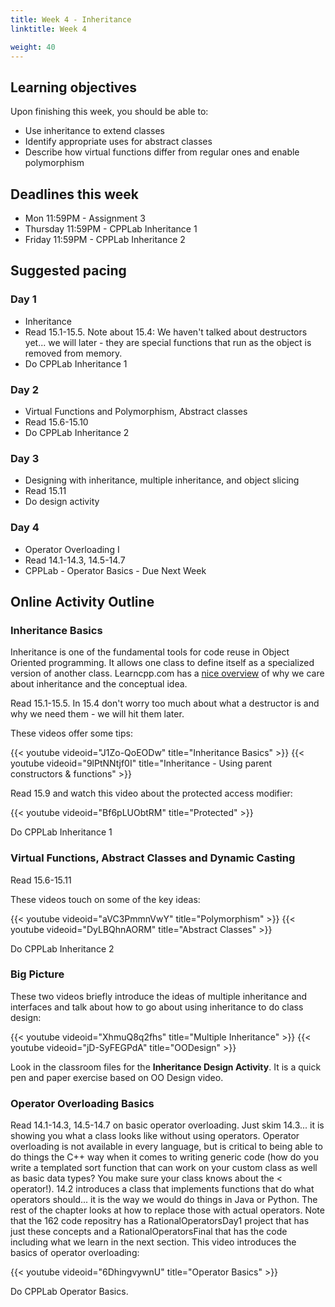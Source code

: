 ```yaml
---
title: Week 4 - Inheritance
linktitle: Week 4

weight: 40
---
```


## Learning objectives

Upon finishing this week, you should be able to:

-   Use inheritance to extend classes
-   Identify appropriate uses for abstract classes
-   Describe how virtual functions differ from regular ones and enable
    polymorphism

## Deadlines this week

-   Mon 11:59PM - Assignment 3
-   Thursday 11:59PM - CPPLab Inheritance 1
-   Friday 11:59PM - CPPLab Inheritance 2

## Suggested pacing

### Day 1

-   Inheritance
-   Read 15.1-15.5. Note about 15.4: We haven't talked about
    destructors yet... we will later - they are special functions
    that run as the object is removed from memory.
-   Do CPPLab Inheritance 1

### Day 2

-   Virtual Functions and Polymorphism, Abstract classes
-   Read 15.6-15.10
-   Do CPPLab Inheritance 2

### Day 3

-   Designing with inheritance, multiple inheritance, and object
    slicing
-   Read 15.11
-   Do design activity

### Day 4

-   Operator Overloading I
-   Read 14.1-14.3, 14.5-14.7
-   CPPLab - Operator Basics - Due Next Week

## Online Activity Outline

### Inheritance Basics

Inheritance is one of the fundamental tools for code reuse in Object
Oriented programming. It allows one class to define itself as a
specialized version of another class. Learncpp.com has a [nice
overview](https://www.learncpp.com/cpp-tutorial/introduction-to-inheritance/)
of why we care about inheritance and the conceptual idea.

Read 15.1-15.5. In 15.4 don't worry too much about what a
destructor is and why we need them - we will hit them later.

These videos offer some tips:

{{< youtube videoid="J1Zo-QoEODw" title="Inheritance Basics" >}}
{{< youtube videoid="9lPtNNtjf0I" title="Inheritance - Using parent constructors & functions" >}}

Read 15.9 and watch this video about the protected access modifier:

{{< youtube videoid="Bf6pLUObtRM" title="Protected" >}}

Do CPPLab Inheritance 1

### Virtual Functions, Abstract Classes and Dynamic Casting

Read 15.6-15.11

These videos touch on some of the key ideas:

{{< youtube videoid="aVC3PmmnVwY" title="Polymorphism" >}}
{{< youtube videoid="DyLBQhnAORM" title="Abstract Classes" >}}

Do CPPLab Inheritance 2

### Big Picture

These two videos briefly introduce the ideas of multiple inheritance
and interfaces and talk about how to go about using inheritance to
do class design:

{{< youtube videoid="XhmuQ8q2fhs" title="Multiple Inheritance" >}}
{{< youtube videoid="jD-SyFEGPdA" title="OODesign" >}}

Look in the classroom files for the **Inheritance Design Activity**.
It is a quick pen and paper exercise based on OO Design video.

### Operator Overloading Basics

Read 14.1-14.3, 14.5-14.7 on basic operator overloading. Just skim
14.3... it is showing you what a class looks like without using
operators. Operator overloading is not available in every language,
but is critical to being able to do things the C++ way when it comes
to writing generic code (how do you write a templated sort function
that can work on your custom class as well as basic data types? You
make sure your class knows about the < operator!).
14.2 introduces a class that implements functions that do what
operators should... it is the way we would do things in Java or
Python. The rest of the chapter looks at how to replace those with
actual operators.
Note that the 162 code repositry has a RationalOperatorsDay1 project
that has just these concepts and a RationalOperatorsFinal that has
the code including what we learn in the next section.
This video introduces the basics of operator overloading:

{{< youtube videoid="6DhingvywnU" title="Operator Basics" >}}

Do CPPLab Operator Basics.